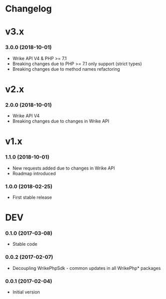 # Changelog

# v3.x
### 3.0.0 (2018-10-01)
* Wrike API V4 & PHP >= 7.1
* Breaking changes due to PHP >= 7.1 only support (strict types)
* Breaking changes due to method names refactoring

# v2.x
### 2.0.0 (2018-10-01)
* Wrike API V4
* Breaking changes due to changes in Wrike API

# v1.x
### 1.1.0 (2018-10-01)
* New requests added due to changes in Wrike API
* Roadmap introduced

### 1.0.0 (2018-02-25)
* First stable release 

# DEV

### 0.1.0 (2017-03-08)
* Stable code 
### 0.0.2 (2017-02-07)
* Decoupling WrikePhpSdk - common updates in all WrikePhp* packages 

### 0.0.1 (2017-02-04)
* Initial version
